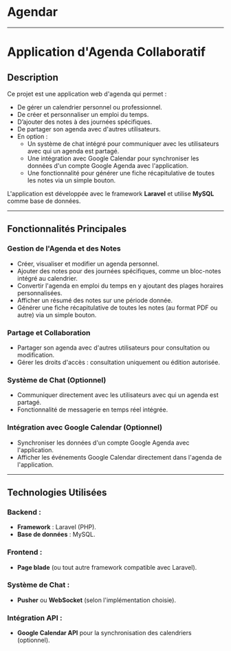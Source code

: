 # Agendar

--------------------------------------------------------------------------------------------------------------

# Application d'Agenda Collaboratif  

## **Description**  
Ce projet est une application web d'agenda qui permet :  
- De gérer un calendrier personnel ou professionnel.  
- De créer et personnaliser un emploi du temps.  
- D’ajouter des notes à des journées spécifiques.  
- De partager son agenda avec d'autres utilisateurs.  
- En option :  
  - Un système de chat intégré pour communiquer avec les utilisateurs avec qui un agenda est partagé.  
  - Une intégration avec Google Calendar pour synchroniser les données d'un compte Google Agenda avec l'application.  
  - Une fonctionnalité pour générer une fiche récapitulative de toutes les notes via un simple bouton.  

L'application est développée avec le framework **Laravel** et utilise **MySQL** comme base de données.  

--------------------------------------------------------------------------------------------------------------

## **Fonctionnalités Principales**  
### **Gestion de l'Agenda et des Notes**  
- Créer, visualiser et modifier un agenda personnel.  
- Ajouter des notes pour des journées spécifiques, comme un bloc-notes intégré au calendrier.  
- Convertir l'agenda en emploi du temps en y ajoutant des plages horaires personnalisées.  
- Afficher un résumé des notes sur une période donnée.  
- Générer une fiche récapitulative de toutes les notes (au format PDF ou autre) via un simple bouton.  

### **Partage et Collaboration**  
- Partager son agenda avec d'autres utilisateurs pour consultation ou modification.  
- Gérer les droits d'accès : consultation uniquement ou édition autorisée.  

### **Système de Chat (Optionnel)**  
- Communiquer directement avec les utilisateurs avec qui un agenda est partagé.  
- Fonctionnalité de messagerie en temps réel intégrée.  

### **Intégration avec Google Calendar (Optionnel)**  
- Synchroniser les données d'un compte Google Agenda avec l'application.  
- Afficher les événements Google Calendar directement dans l'agenda de l'application.  

--------------------------------------------------------------------------------------------------------------

## **Technologies Utilisées**  
### Backend :  
- **Framework** : Laravel (PHP).  
- **Base de données** : MySQL.  

### Frontend :  
- **Page blade** (ou tout autre framework compatible avec Laravel).  

### Système de Chat :  
- **Pusher** ou **WebSocket** (selon l'implémentation choisie).  

### Intégration API :  
- **Google Calendar API** pour la synchronisation des calendriers (optionnel).  

